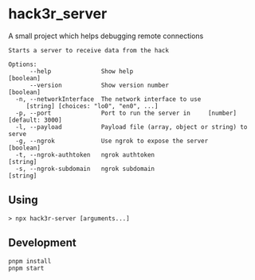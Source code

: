 # hack3r_server

A small project which helps debugging remote connections

```
Starts a server to receive data from the hack

Options:
      --help              Show help                                    [boolean]
      --version           Show version number                          [boolean]
  -n, --networkInterface  The network interface to use
     [string] [choices: "lo0", "en0", ...]
  -p, --port              Port to run the server in     [number] [default: 3000]
  -l, --payload           Payload file (array, object or string) to serve
  -g, --ngrok             Use ngrok to expose the server               [boolean]
  -t, --ngrok-authtoken   ngrok authtoken                               [string]
  -s, --ngrok-subdomain   ngrok subdomain                               [string]
```

## Using

```shell
> npx hack3r-server [arguments...]
```

## Development

```shell
pnpm install
pnpm start
```
